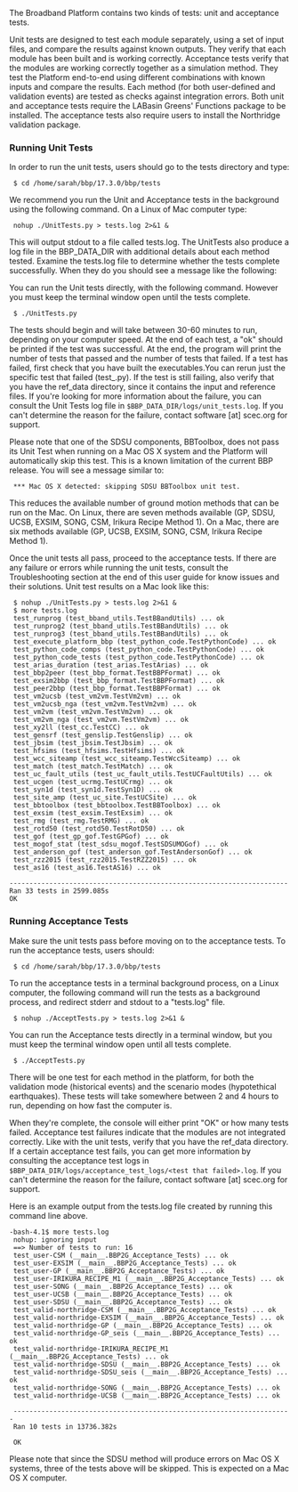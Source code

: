 The Broadband Platform contains two kinds of tests: unit and acceptance tests.

Unit tests are designed to test each module separately, using a set of input files, and compare the results against known outputs. They verify that each module has been built and is working correctly. Acceptance tests verify that the modules are working correctly together as a simulation method. They test the Platform end-to-end using different combinations with known inputs and compare the results. Each method (for both user-defined and validation events) are tested as checks against integration errors. Both unit and acceptance tests require the LABasin Greens' Functions package to be installed. The acceptance tests also require users to install the Northridge validation package.

### Running Unit Tests

In order to run the unit tests, users should go to the tests directory and type:

```
 $ cd /home/sarah/bbp/17.3.0/bbp/tests
```

We recommend you run the Unit and Acceptance tests in the background using the following command. On a Linux of Mac computer type:

```
 nohup ./UnitTests.py > tests.log 2>&1 &
```

This will output stdout to a file called tests.log. The UnitTests also produce a log file in the BBP_DATA_DIR with additional details about each method tested. Examine the tests.log file to determine whether the tests complete successfully. When they do you should see a message like the following:

You can run the Unit tests directly, with the following command. However you must keep the terminal window open until the tests complete.

```
 $ ./UnitTests.py
```

The tests should begin and will take between 30-60 minutes to run, depending on your computer speed. At the end of each test, a "ok" should be printed if the test was successful. At the end, the program will print the number of tests that passed and the number of tests that failed. If a test has failed, first check that you have built the executables.You can rerun just the specific test that failed (test_<module>.py). If the test is still failing, also verify that you have the ref_data directory, since it contains the input and reference files. If you're looking for more information about the failure, you can consult the Unit Tests log file in `$BBP_DATA_DIR/logs/unit_tests.log`. If you can't determine the reason for the failure, contact software [at] scec.org for support.

Please note that one of the SDSU components, BBToolbox, does not pass its Unit Test when running on a Mac OS X system and the Platform will automatically skip this test. This is a known limitation of the current BBP release. You will see a message similar to:

```
 *** Mac OS X detected: skipping SDSU BBToolbox unit test.
```

This reduces the available number of ground motion methods that can be run on the Mac. On Linux, there are seven methods available (GP, SDSU, UCSB, EXSIM, SONG, CSM, Irikura Recipe Method 1). On a Mac, there are six methods available (GP, UCSB, EXSIM, SONG, CSM, Irikura Recipe Method 1).

Once the unit tests all pass, proceed to the acceptance tests. If there are any failure or errors while running the unit tests, consult the Troubleshooting section at the end of this user guide for know issues and their solutions. Unit test results on a Mac look like this:

```
 $ nohup ./UnitTests.py > tests.log 2>&1 &
 $ more tests.log
 test_runprog (test_bband_utils.TestBBandUtils) ... ok
 test_runprog2 (test_bband_utils.TestBBandUtils) ... ok
 test_runprog3 (test_bband_utils.TestBBandUtils) ... ok
 test_execute_platform_bbp (test_python_code.TestPythonCode) ... ok
 test_python_code_comps (test_python_code.TestPythonCode) ... ok
 test_python_code_tests (test_python_code.TestPythonCode) ... ok
 test_arias_duration (test_arias.TestArias) ... ok
 test_bbp2peer (test_bbp_format.TestBBPFormat) ... ok
 test_exsim2bbp (test_bbp_format.TestBBPFormat) ... ok
 test_peer2bbp (test_bbp_format.TestBBPFormat) ... ok
 test_vm2ucsb (test_vm2vm.TestVm2vm) ... ok
 test_vm2ucsb_nga (test_vm2vm.TestVm2vm) ... ok
 test_vm2vm (test_vm2vm.TestVm2vm) ... ok
 test_vm2vm_nga (test_vm2vm.TestVm2vm) ... ok
 test_xy2ll (test_cc.TestCC) ... ok
 test_gensrf (test_genslip.TestGenslip) ... ok
 test_jbsim (test_jbsim.TestJbsim) ... ok
 test_hfsims (test_hfsims.TestHfsims) ... ok
 test_wcc_siteamp (test_wcc_siteamp.TestWccSiteamp) ... ok
 test_match (test_match.TestMatch) ... ok
 test_uc_fault_utils (test_uc_fault_utils.TestUCFaultUtils) ... ok
 test_ucgen (test_ucrmg.TestUCrmg) ... ok
 test_syn1d (test_syn1d.TestSyn1D) ... ok
 test_site_amp (test_uc_site.TestUCSite) ... ok
 test_bbtoolbox (test_bbtoolbox.TestBBToolbox) ... ok
 test_exsim (test_exsim.TestExsim) ... ok
 test_rmg (test_rmg.TestRMG) ... ok
 test_rotd50 (test_rotd50.TestRotD50) ... ok
 test_gof (test_gp_gof.TestGPGof) ... ok
 test_mogof_stat (test_sdsu_mogof.TestSDSUMOGof) ... ok
 test_anderson_gof (test_anderson_gof.TestAndersonGof) ... ok
 test_rzz2015 (test_rzz2015.TestRZZ2015) ... ok
 test_as16 (test_as16.TestAS16) ... ok

----------------------------------------------------------------------
Ran 33 tests in 2599.085s
OK
```

### Running Acceptance Tests

Make sure the unit tests pass before moving on to the acceptance tests. To run the acceptance tests, users should:

```
 $ cd /home/sarah/bbp/17.3.0/bbp/tests
```

To run the acceptance tests in a terminal background process, on a Linux computer, the following command will run the tests as a background process, and redirect stderr and stdout to a "tests.log" file.

```
 $ nohup ./AcceptTests.py > tests.log 2>&1 &
```

You can run the Acceptance tests directly in a terminal window, but you must keep the terminal window open until all tests complete.

```
 $ ./AcceptTests.py
```

There will be one test for each method in the platform, for both the validation mode (historical events) and the scenario modes (hypotethical earthquakes). These tests will take somewhere between 2 and 4 hours to run, depending on how fast the computer is.

When they're complete, the console will either print "OK" or how many tests failed. Acceptance test failures indicate that the modules are not integrated correctly. Like with the unit tests, verify that you have the ref_data directory.  If a certain acceptance test fails, you can get more information by consulting the acceptance test logs in `$BBP_DATA_DIR/logs/acceptance_test_logs/<test that failed>.log`. If you can't determine the reason for the failure, contact software [at] scec.org for support.

Here is an example output from the tests.log file created by running this command line above.

```
-bash-4.1$ more tests.log
 nohup: ignoring input
 ==> Number of tests to run: 16
 test_user-CSM (__main__.BBP2G_Acceptance_Tests) ... ok
 test_user-EXSIM (__main__.BBP2G_Acceptance_Tests) ... ok
 test_user-GP (__main__.BBP2G_Acceptance_Tests) ... ok
 test_user-IRIKURA_RECIPE_M1 (__main__.BBP2G_Acceptance_Tests) ... ok
 test_user-SONG (__main__.BBP2G_Acceptance_Tests) ... ok
 test_user-UCSB (__main__.BBP2G_Acceptance_Tests) ... ok
 test_user-SDSU (__main__.BBP2G_Acceptance_Tests) ... ok
 test_valid-northridge-CSM (__main__.BBP2G_Acceptance_Tests) ... ok
 test_valid-northridge-EXSIM (__main__.BBP2G_Acceptance_Tests) ... ok
 test_valid-northridge-GP (__main__.BBP2G_Acceptance_Tests) ... ok
 test_valid-northridge-GP_seis (__main__.BBP2G_Acceptance_Tests) ... ok
 test_valid-northridge-IRIKURA_RECIPE_M1 (__main__.BBP2G_Acceptance_Tests) ... ok
 test_valid-northridge-SDSU (__main__.BBP2G_Acceptance_Tests) ... ok
 test_valid-northridge-SDSU_seis (__main__.BBP2G_Acceptance_Tests) ... ok
 test_valid-northridge-SONG (__main__.BBP2G_Acceptance_Tests) ... ok
 test_valid-northridge-UCSB (__main__.BBP2G_Acceptance_Tests) ... ok

 ----------------------------------------------------------------------
 Ran 10 tests in 13736.382s
 
 OK
```

Please note that since the SDSU method will produce errors on Mac OS X systems, three of the tests above will be skipped. This is expected on a Mac OS X computer.